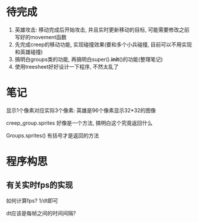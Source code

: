 # 待完成

1. 英雄攻击: 移动完成后开始攻击, 并且实时更新移动的目标, 可能需要修改之前写好的movement函数
2. 先完成creep的移动功能, 实现碰撞效果(要和多个小兵碰撞, 目前可以不用实现和英雄碰撞)
3. 搞明白groups类的功能, 再搞明白super().__init__()的功能(整理笔记)
4. 使用treesheet好好设计一下程序, 不然太乱了


#  笔记

显示1个像素对应实际3个像素: 英雄是96个像素显示32*32的图像

creep_group.sprites 好像是一个方法, 搞明白这个究竟返回什么

Groups.sprites() 有括号才是返回的方法

# 程序构思

## 有关实时fps的实现

如何计算fps? 1/dt即可

dt应该是每帧之间的时间间隔?
